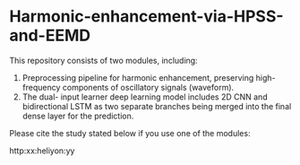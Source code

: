 # Harmonic-enhancement-via-HPSS-and-EEMD

This repository consists of two modules, including:

1) Preprocessing pipeline for harmonic enhancement, preserving high-frequency components of oscillatory signals (waveform).
2) The dual- input learner deep learning model includes 2D CNN and bidirectional LSTM as two separate branches being merged into the final dense layer for the prediction.

Please cite the study stated below if you use one of the modules:

http:xx:heliyon:yy
